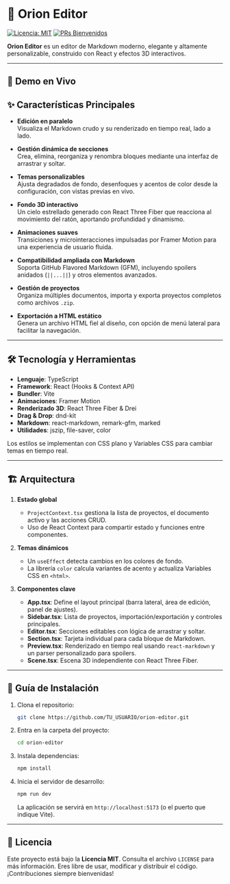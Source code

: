 
# 🌌 Orion Editor

[![Licencia: MIT](https://img.shields.io/badge/Licencia-MIT-blue.svg)](https://opensource.org/licenses/MIT) [![PRs Bienvenidos](https://img.shields.io/badge/PRs-bienvenidos-brightgreen.svg)](http://makeapullrequest.com)

**Orion Editor** es un editor de Markdown moderno, elegante y altamente personalizable, construido con React y efectos 3D interactivos.

---

## 🔗 Demo en Vivo



## ✨ Características Principales

- **Edición en paralelo**  
  Visualiza el Markdown crudo y su renderizado en tiempo real, lado a lado.

- **Gestión dinámica de secciones**  
  Crea, elimina, reorganiza y renombra bloques mediante una interfaz de arrastrar y soltar.

- **Temas personalizables**  
  Ajusta degradados de fondo, desenfoques y acentos de color desde la configuración, con vistas previas en vivo.

- **Fondo 3D interactivo**  
  Un cielo estrellado generado con React Three Fiber que reacciona al movimiento del ratón, aportando profundidad y dinamismo.

- **Animaciones suaves**  
  Transiciones y microinteracciones impulsadas por Framer Motion para una experiencia de usuario fluida.

- **Compatibilidad ampliada con Markdown**  
  Soporta GitHub Flavored Markdown (GFM), incluyendo spoilers anidados (`||...||`) y otros elementos avanzados.

- **Gestión de proyectos**  
  Organiza múltiples documentos, importa y exporta proyectos completos como archivos `.zip`.

- **Exportación a HTML estático**  
  Genera un archivo HTML fiel al diseño, con opción de menú lateral para facilitar la navegación.

---

## 🛠️ Tecnología y Herramientas

- **Lenguaje**: TypeScript  
- **Framework**: React (Hooks & Context API)  
- **Bundler**: Vite  
- **Animaciones**: Framer Motion  
- **Renderizado 3D**: React Three Fiber & Drei  
- **Drag & Drop**: dnd-kit  
- **Markdown**: react-markdown, remark-gfm, marked  
- **Utilidades**: jszip, file-saver, color  

Los estilos se implementan con CSS plano y Variables CSS para cambiar temas en tiempo real.

---

## 🏗️ Arquitectura

1. **Estado global**  
   - `ProjectContext.tsx` gestiona la lista de proyectos, el documento activo y las acciones CRUD.
   - Uso de React Context para compartir estado y funciones entre componentes.

2. **Temas dinámicos**  
   - Un `useEffect` detecta cambios en los colores de fondo.
   - La librería `color` calcula variantes de acento y actualiza Variables CSS en `<html>`.

3. **Componentes clave**  
   - **App.tsx**: Define el layout principal (barra lateral, área de edición, panel de ajustes).  
   - **Sidebar.tsx**: Lista de proyectos, importación/exportación y controles principales.  
   - **Editor.tsx**: Secciones editables con lógica de arrastrar y soltar.  
   - **Section.tsx**: Tarjeta individual para cada bloque de Markdown.  
   - **Preview.tsx**: Renderizado en tiempo real usando `react-markdown` y un parser personalizado para spoilers.  
   - **Scene.tsx**: Escena 3D independiente con React Three Fiber.

---

## 🚀 Guía de Instalación

1. Clona el repositorio:
   ```bash
   git clone https://github.com/TU_USUARIO/orion-editor.git


2. Entra en la carpeta del proyecto:

   ```bash
   cd orion-editor
   ```
3. Instala dependencias:

   ```bash
   npm install
   ```
4. Inicia el servidor de desarrollo:

   ```bash
   npm run dev
   ```

   La aplicación se servirá en `http://localhost:5173` (o el puerto que indique Vite).

---

## 📜 Licencia

Este proyecto está bajo la **Licencia MIT**. Consulta el archivo `LICENSE` para más información.
Eres libre de usar, modificar y distribuir el código. ¡Contribuciones siempre bienvenidas!

